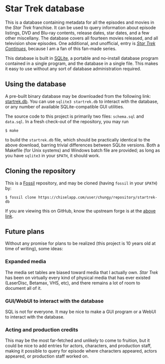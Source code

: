 # Star Trek database

This is a database containing metadata for all the episodes and movies
in the _Star Trek_ franchise.  It can be used to query information
about episode listings, DVD and Blu-ray contents, release dates, star
dates, and a few other miscellany.  The database covers all fourteen
movies released, and all television show episodes.  One additional,
and unofficial, entry is [_Star Trek
Continues_](https://www.startrekcontinues.com/), because I am a fan of
this fan-made series.

This database is built in [SQLite](https://sqlite.org/), a portable
and no-install database program contained in a single program, and the
database in a single file.  This makes it easy to use without any sort
of database administration required.

## Using the database

A pre-built binary database may be downloaded from the following link:
[startrek.db](/uv/startrek.db).  You can use `sqlite3 startrek.db` to
interact with the database, or any number of available
SQLite-compatible GUI utilities.

The source code to this project is primarily two files: `schema.sql`
and `data.sql`.  In a fresh check-out of the repository, you may run

```
$ make
```

to build the `startrek.db` file, which should be practically identical
to the above download, barring trivial differences between SQLite
versions.  Both a Makefile (for Unix systems) and Windows batch file
are provided; as long as you have `sqlite3` in your `$PATH`, it should
work.

## Cloning the repository

This is a [Fossil](https://fossil-scm.org/) repository, and may be
cloned (having `fossil` in your `$PATH`) by:

```
$ fossil clone https://chiselapp.com/user/chungy/repository/startrek-db
```

If you are viewing this on GitHub, know the upstream forge is at the
[above
link](https://chiselapp.com/user/chungy/repository/startrek-db).

## Future plans

Without any promise for plans to be realized (this project is 10 years
old at time of writing), some ideas:

### Expanded media

The media set tables are biased toward media that I actually own.
_Star Trek_ has been on virtually every kind of physical media that
has ever existed (LaserDisc, Betamax, VHS, etc), and there remains a
lot of room to document all of it.

### GUI/WebUI to interact with the database

SQL is not for everyone.  It may be nice to make a GUI program or a
WebUI to interact with the database.

### Acting and production credits

This may be the most far-fetched and unlikely to come to fruition, but
it could be nice to add entries for actors, characters, and production
staff, making it possible to query for episode where characters
appeared, actors appeared, or production staff worked on.
